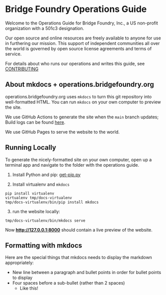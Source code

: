 # Bridge Foundry Operations Guide

Welcome to the Operations Guide for Bridge Foundry, Inc.,
a US non-profit organization with a 501c3 designation.

Our open source and online resources are freely available to anyone for use
in furthering our mission. This support of independent communities all over the
world is governed by open source license agreements and terms of service.

For details about who runs our operations and writes this guide, see [CONTRIBUTING](CONTRIBUTING.md)

## About mkdocs + operations.bridgefoundry.org

operations.bridgefoundry.org uses `mkdocs` to turn this git repository
into well-formatted HTML. You can run `mkdocs` on your own computer to
preview the site.

We use GitHub Actions to generate the site when the
`main` branch updates; Build logs can be found
[here](https://github.com/bridgefoundry/operations/actions/workflows/build.yml).

We use GitHub Pages to serve the website to the world.

## Running Locally
To generate the nicely-formatted site on your own computer, open up a
terminal app and navigate to the folder with the operations
guide.

1. Install Python and pip: [get-pip.py](https://packaging.python.org/tutorials/installing-packages/)

2. Install virtualenv and `mkdocs`
```
pip install virtualenv
virtualenv tmp/docs-virtualenv
tmp/docs-virtualenv/bin/pip install mkdocs
```

3. run the website locally:
```
tmp/docs-virtualenv/bin/mkdocs serve
```

Now **http://127.0.0.1:8000** should contain a live preview of the
website.

## Formatting with mkdocs
Here are the special things that mkdocs needs to display the markdown appropriately:

- New line between a paragraph and bullet points in order for bullet points to display
- Four spaces before a sub-bullet (rather than 2 spaces)
   - Like this!
